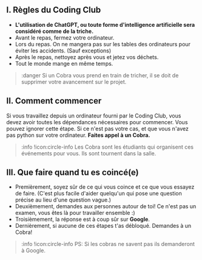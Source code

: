 ## I. Règles du Coding Club
- **L'utilisation de ChatGPT, ou toute forme d'intelligence artificielle sera considéré comme de la triche\.**
- Avant le repas, fermez votre ordinateur.
- Lors du repas. On ne mangera pas sur les tables des ordinateurs pour éviter les accidents. (Sauf exceptions)
- Après le repas, nettoyez après vous et jetez vos déchets.
- Tout le monde mange en même temps.

>:danger Si un Cobra vous prend en train de tricher, il se doit de supprimer votre avancement sur le projet.

## II. Comment commencer
Si vous travaillez depuis un ordinateur fourni par le Coding Club, vous devez avoir toutes les dépendances nécessaires pour commencer. Vous pouvez ignorer cette étape.
Si ce n'est pas votre cas, et que vous n'avez pas python sur votre ordinateur. **Faites appel à un Cobra.**

>:info !icon:circle-info Les Cobra sont les étudiants qui organisent ces événements pour vous. Ils sont tournent dans la salle.

## III. Que faire quand tu es coincé(e)
- Premièrement, soyez sûr de ce qui vous coince et ce que vous essayez de faire. (C'est plus facile d'aider quelqu'un qui pose une question précise au lieu d'une question vague.)
- Deuxièmement, demandes aux personnes autour de toi! Ce n'est pas un examen, vous êtes là pour travailler ensemble :)
- Troisièmement, la réponse est à coup sûr sur **Google**.
- Dernièrement, si aucune de ces étapes t'as débloqué. Demandes à un Cobra!

>:info !icon:circle-info PS: Si les cobras ne savent pas ils demanderont à Google.
